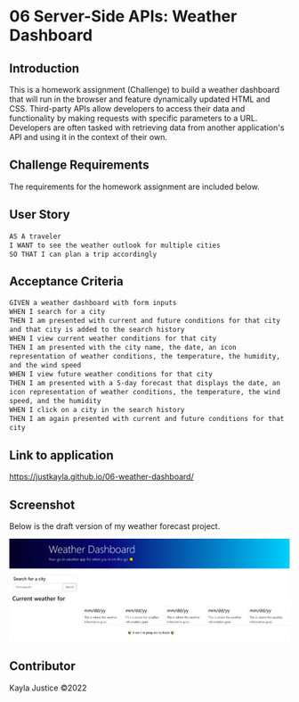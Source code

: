 # 06 Server-Side APIs: Weather Dashboard


## Introduction

This is a homework assignment (Challenge) to build a weather dashboard that will run in the browser and feature dynamically updated HTML and CSS. Third-party APIs allow developers to access their data and functionality by making requests with specific parameters to a URL. Developers are often tasked with retrieving data from another application's API and using it in the context of their own.


## Challenge Requirements

The requirements for the homework assignment are included below.


## User Story

```
AS A traveler
I WANT to see the weather outlook for multiple cities
SO THAT I can plan a trip accordingly
```

## Acceptance Criteria

```
GIVEN a weather dashboard with form inputs
WHEN I search for a city
THEN I am presented with current and future conditions for that city and that city is added to the search history
WHEN I view current weather conditions for that city
THEN I am presented with the city name, the date, an icon representation of weather conditions, the temperature, the humidity, and the wind speed
WHEN I view future weather conditions for that city
THEN I am presented with a 5-day forecast that displays the date, an icon representation of weather conditions, the temperature, the wind speed, and the humidity
WHEN I click on a city in the search history
THEN I am again presented with current and future conditions for that city
```


## Link to application

https://justkayla.github.io/06-weather-dashboard/


## Screenshot

Below is the draft version of my weather forecast project.

![](screenshot06.png)


## Contributor

Kayla Justice &copy;2022 
